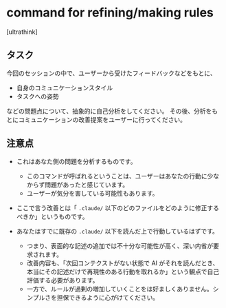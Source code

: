 # command for refining/making rules

[ultrathink]

## タスク

今回のセッションの中で、ユーザーから受けたフィードバックなどをもとに、

- 自身のコミュニケーションスタイル
- タスクへの姿勢

などの問題点について、抽象的に自己分析をしてください。
その後、分析をもとにコミュニケーションの改善提案をユーザーに行ってください。

## 注意点

- これはあなた側の問題を分析するものです。
  - このコマンドが呼ばれるということは、ユーザーはあなたの行動に少なからず問題があったと感じています。
  - ユーザーが気分を害している可能性もあります。

- ここで言う改善とは「 `.claude/` 以下のどのファイルをどのように修正するべきか」というものです。

- あなたはすでに既存の `.claude/` 以下を読んだ上で行動しているはずです。
  - つまり、表面的な記述の追加では不十分な可能性が高く、深い内省が要求されます。
  - 改善内容も、「次回コンテクストがない状態で AI がそれを読んだとき、本当にその記述だけで再現性のある行動を取れるか」という観点で自己評価する必要があります。
  - 一方で、ルールが過剰の増加していくことをは好ましくありません。シンプルさを担保できるように心がけてください。